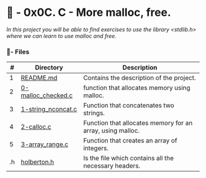 # :file_folder: - 0x0C. C - More malloc, free.

_In this project you will be able to find exercises to use the library <stdlib.h> where we can learn to use malloc and free._

### :memo:- Files

#|Directory|Description
---|---|---
1|[README.md](./README.md)| Contains the description of the project.
2|[0-malloc_checked.c](./0-malloc_checked.c)| function that allocates memory using malloc.
3|[1-string_nconcat.c](./1-string_nconcat.c)| Function that concatenates two strings.
4|[2-calloc.c](./2-calloc.c)| Function that allocates memory for an array, using malloc.
5|[3-array_range.c](./3-array_range.c)| Function that creates an array of integers.
.h|[holberton.h](./holberton.h)| Is the file which contains all the necessary headers.
